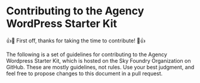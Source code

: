 # Contributing to the Agency WordPress Starter Kit

👍🎉 First off, thanks for taking the time to contribute! 🎉👍

The following is a set of guidelines for contributing to the Agency Wordpress Starter Kit, which is hosted on the Sky Foundry Organization on GitHub. These are mostly guidelines, not rules. Use your best judgment, and feel free to propose changes to this document in a pull request.
